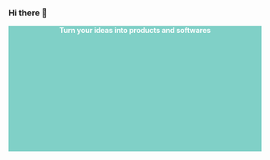 ### Hi there 👋

<!-- <img src="/images/8401.jpg" alt='illustration of guy with laptop'/> -->
<div
    style="background-color: #80d0c7; font-weight: bolder; color: white; width: 100%; height: 250px; text-align: center; ">
    <p>Turn your ideas into products and softwares</p>
</div>

<!--
**UncleChenna/UncleChenna** is a ✨ _special_ ✨ repository because its `README.md` (this file) appears on your GitHub profile.

Here are some ideas to get you started:

- 🔭 I’m currently working on ...
- 🌱 I’m currently learning ...
- 👯 I’m looking to collaborate on ...
- 🤔 I’m looking for help with ...
- 💬 Ask me about ...
- 📫 How to reach me: ...
- 😄 Pronouns: ...
- ⚡ Fun fact: ...
-->